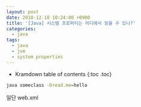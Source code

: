 ```yaml
---
layout: post
date: 2018-12-18 10:24:00 +0900
title: '[Java] 시스템 프로퍼티는 어디에서 읽을 수 있나?'
categories:
  - java
tags:
  - java
  - jvm
  - system properties
---
```


* Kramdown table of contents
{:toc .toc}

```bash
java someclass -Dread.me=hello
```

일단 web.xml
